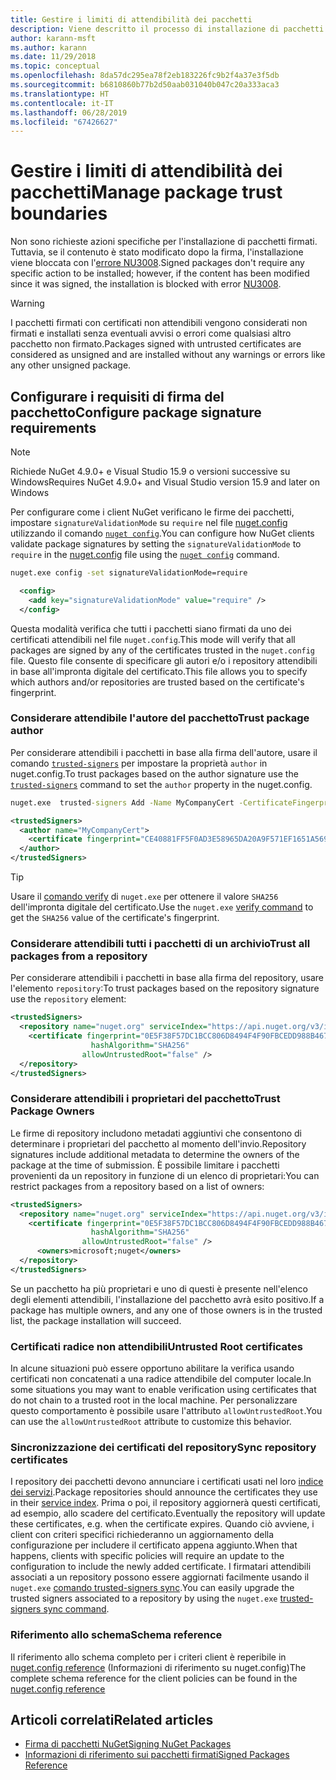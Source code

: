 ```yaml
---
title: Gestire i limiti di attendibilità dei pacchetti
description: Viene descritto il processo di installazione di pacchetti NuGet firmati e di configurazione delle impostazioni di attendibilità della firma dei pacchetti.
author: karann-msft
ms.author: karann
ms.date: 11/29/2018
ms.topic: conceptual
ms.openlocfilehash: 8da57dc295ea78f2eb183226fc9b2f4a37e3f5db
ms.sourcegitcommit: b6810860b77b2d50aab031040b047c20a333aca3
ms.translationtype: HT
ms.contentlocale: it-IT
ms.lasthandoff: 06/28/2019
ms.locfileid: "67426627"
---
```

# <a name="manage-package-trust-boundaries"></a><span data-ttu-id="1263a-103">Gestire i limiti di attendibilità dei pacchetti</span><span class="sxs-lookup"><span data-stu-id="1263a-103">Manage package trust boundaries</span></span>

<span data-ttu-id="1263a-104">Non sono richieste azioni specifiche per l'installazione di pacchetti firmati. Tuttavia, se il contenuto è stato modificato dopo la firma, l'installazione viene bloccata con l'[errore NU3008](../reference/errors-and-warnings/NU3008.md).</span><span class="sxs-lookup"><span data-stu-id="1263a-104">Signed packages don't require any specific action to be installed; however, if the content has been modified since it was signed, the installation is blocked with error [NU3008](../reference/errors-and-warnings/NU3008.md).</span></span>

> [!Warning]
> <span data-ttu-id="1263a-105">I pacchetti firmati con certificati non attendibili vengono considerati non firmati e installati senza eventuali avvisi o errori come qualsiasi altro pacchetto non firmato.</span><span class="sxs-lookup"><span data-stu-id="1263a-105">Packages signed with untrusted certificates are considered as unsigned and are installed without any warnings or errors like any other unsigned package.</span></span>

## <a name="configure-package-signature-requirements"></a><span data-ttu-id="1263a-106">Configurare i requisiti di firma del pacchetto</span><span class="sxs-lookup"><span data-stu-id="1263a-106">Configure package signature requirements</span></span>

> [!Note]
> <span data-ttu-id="1263a-107">Richiede NuGet 4.9.0+ e Visual Studio 15.9 o versioni successive su Windows</span><span class="sxs-lookup"><span data-stu-id="1263a-107">Requires NuGet 4.9.0+ and Visual Studio version 15.9 and later on Windows</span></span>

<span data-ttu-id="1263a-108">Per configurare come i client NuGet verificano le firme dei pacchetti, impostare `signatureValidationMode` su `require` nel file [nuget.config](../reference/nuget-config-file.md) utilizzando il comando [`nuget config`](../tools/cli-ref-config.md).</span><span class="sxs-lookup"><span data-stu-id="1263a-108">You can configure how NuGet clients validate package signatures by setting the `signatureValidationMode` to `require` in the [nuget.config](../reference/nuget-config-file.md) file using the [`nuget config`](../tools/cli-ref-config.md) command.</span></span>

```cmd
nuget.exe config -set signatureValidationMode=require
```

```xml
  <config>
    <add key="signatureValidationMode" value="require" />
  </config>
```

<span data-ttu-id="1263a-109">Questa modalità verifica che tutti i pacchetti siano firmati da uno dei certificati attendibili nel file `nuget.config`.</span><span class="sxs-lookup"><span data-stu-id="1263a-109">This mode will verify that all packages are signed by any of the certificates trusted in the `nuget.config` file.</span></span> <span data-ttu-id="1263a-110">Questo file consente di specificare gli autori e/o i repository attendibili in base all'impronta digitale del certificato.</span><span class="sxs-lookup"><span data-stu-id="1263a-110">This file allows you to specify which authors and/or repositories are trusted based on the certificate's fingerprint.</span></span>

### <a name="trust-package-author"></a><span data-ttu-id="1263a-111">Considerare attendibile l'autore del pacchetto</span><span class="sxs-lookup"><span data-stu-id="1263a-111">Trust package author</span></span>

<span data-ttu-id="1263a-112">Per considerare attendibili i pacchetti in base alla firma dell'autore, usare il comando [`trusted-signers`](../tools/cli-ref-trusted-signers.md) per impostare la proprietà `author` in nuget.config.</span><span class="sxs-lookup"><span data-stu-id="1263a-112">To trust packages based on the author signature use the [`trusted-signers`](../tools/cli-ref-trusted-signers.md) command to set the `author` property in the nuget.config.</span></span>

```cmd
nuget.exe  trusted-signers Add -Name MyCompanyCert -CertificateFingerprint CE40881FF5F0AD3E58965DA20A9F571EF1651A56933748E1BF1C99E537C4E039 -FingerprintAlgorithm SHA256
```

```xml
<trustedSigners>
  <author name="MyCompanyCert">
    <certificate fingerprint="CE40881FF5F0AD3E58965DA20A9F571EF1651A56933748E1BF1C99E537C4E039" hashAlgorithm="SHA256" allowUntrustedRoot="false" />
  </author>
</trustedSigners>
```

>[!TIP]
><span data-ttu-id="1263a-113">Usare il [comando verify](../tools/cli-ref-verify.md) di `nuget.exe` per ottenere il valore `SHA256` dell'impronta digitale del certificato.</span><span class="sxs-lookup"><span data-stu-id="1263a-113">Use the `nuget.exe` [verify command](../tools/cli-ref-verify.md) to get the `SHA256` value of the certificate's fingerprint.</span></span>


### <a name="trust-all-packages-from-a-repository"></a><span data-ttu-id="1263a-114">Considerare attendibili tutti i pacchetti di un archivio</span><span class="sxs-lookup"><span data-stu-id="1263a-114">Trust all packages from a repository</span></span>

<span data-ttu-id="1263a-115">Per considerare attendibili i pacchetti in base alla firma del repository, usare l'elemento `repository`:</span><span class="sxs-lookup"><span data-stu-id="1263a-115">To trust packages based on the repository signature use the `repository` element:</span></span>

```xml
<trustedSigners>  
  <repository name="nuget.org" serviceIndex="https://api.nuget.org/v3/index.json">
    <certificate fingerprint="0E5F38F57DC1BCC806D8494F4F90FBCEDD988B4676070...." 
                  hashAlgorithm="SHA256" 
                allowUntrustedRoot="false" />
  </repository>
</trustedSigners>
```

### <a name="trust-package-owners"></a><span data-ttu-id="1263a-116">Considerare attendibili i proprietari del pacchetto</span><span class="sxs-lookup"><span data-stu-id="1263a-116">Trust Package Owners</span></span>

<span data-ttu-id="1263a-117">Le firme di repository includono metadati aggiuntivi che consentono di determinare i proprietari del pacchetto al momento dell'invio.</span><span class="sxs-lookup"><span data-stu-id="1263a-117">Repository signatures include additional metadata to determine the owners of the package at the time of submission.</span></span> <span data-ttu-id="1263a-118">È possibile limitare i pacchetti provenienti da un repository in funzione di un elenco di proprietari:</span><span class="sxs-lookup"><span data-stu-id="1263a-118">You can restrict packages from a repository based on a list of owners:</span></span>

```xml
<trustedSigners>  
  <repository name="nuget.org" serviceIndex="https://api.nuget.org/v3/index.json">
    <certificate fingerprint="0E5F38F57DC1BCC806D8494F4F90FBCEDD988B4676070...." 
                  hashAlgorithm="SHA256" 
                allowUntrustedRoot="false" />
      <owners>microsoft;nuget</owners>
  </repository>
</trustedSigners>
```

<span data-ttu-id="1263a-119">Se un pacchetto ha più proprietari e uno di questi è presente nell'elenco degli elementi attendibili, l'installazione del pacchetto avrà esito positivo.</span><span class="sxs-lookup"><span data-stu-id="1263a-119">If a package has multiple owners, and any one of those owners is in the trusted list, the package installation will succeed.</span></span>

### <a name="untrusted-root-certificates"></a><span data-ttu-id="1263a-120">Certificati radice non attendibili</span><span class="sxs-lookup"><span data-stu-id="1263a-120">Untrusted Root certificates</span></span>

<span data-ttu-id="1263a-121">In alcune situazioni può essere opportuno abilitare la verifica usando certificati non concatenati a una radice attendibile del computer locale.</span><span class="sxs-lookup"><span data-stu-id="1263a-121">In some situations you may want to enable verification using certificates that do not chain to a trusted root in the local machine.</span></span> <span data-ttu-id="1263a-122">Per personalizzare questo comportamento è possibile usare l'attributo `allowUntrustedRoot`.</span><span class="sxs-lookup"><span data-stu-id="1263a-122">You can use the `allowUntrustedRoot` attribute to customize this behavior.</span></span>

### <a name="sync-repository-certificates"></a><span data-ttu-id="1263a-123">Sincronizzazione dei certificati del repository</span><span class="sxs-lookup"><span data-stu-id="1263a-123">Sync repository certificates</span></span>

<span data-ttu-id="1263a-124">I repository dei pacchetti devono annunciare i certificati usati nel loro [indice dei servizi](../api/service-index.md).</span><span class="sxs-lookup"><span data-stu-id="1263a-124">Package repositories should announce the certificates they use in their [service index](../api/service-index.md).</span></span> <span data-ttu-id="1263a-125">Prima o poi, il repository aggiornerà questi certificati, ad esempio, allo scadere del certificato.</span><span class="sxs-lookup"><span data-stu-id="1263a-125">Eventually the repository will update these certificates, e.g. when the certificate expires.</span></span> <span data-ttu-id="1263a-126">Quando ciò avviene, i client con criteri specifici richiederanno un aggiornamento della configurazione per includere il certificato appena aggiunto.</span><span class="sxs-lookup"><span data-stu-id="1263a-126">When that happens, clients with specific policies will require an update to the configuration to include the newly added certificate.</span></span> <span data-ttu-id="1263a-127">I firmatari attendibili associati a un repository possono essere aggiornati facilmente usando il `nuget.exe` [comando trusted-signers sync](../tools/cli-ref-trusted-signers.md#nuget-trusted-signers-sync--name-).</span><span class="sxs-lookup"><span data-stu-id="1263a-127">You can easily upgrade the trusted signers associated to a repository by using the `nuget.exe` [trusted-signers sync command](../tools/cli-ref-trusted-signers.md#nuget-trusted-signers-sync--name-).</span></span>

### <a name="schema-reference"></a><span data-ttu-id="1263a-128">Riferimento allo schema</span><span class="sxs-lookup"><span data-stu-id="1263a-128">Schema reference</span></span>

<span data-ttu-id="1263a-129">Il riferimento allo schema completo per i criteri client è reperibile in [nuget.config reference](../reference/nuget-config-file.md#trustedsigners-section) (Informazioni di riferimento su nuget.config)</span><span class="sxs-lookup"><span data-stu-id="1263a-129">The complete schema reference for the client policies can be found in the [nuget.config reference](../reference/nuget-config-file.md#trustedsigners-section)</span></span>

## <a name="related-articles"></a><span data-ttu-id="1263a-130">Articoli correlati</span><span class="sxs-lookup"><span data-stu-id="1263a-130">Related articles</span></span>

- [<span data-ttu-id="1263a-131">Firma di pacchetti NuGet</span><span class="sxs-lookup"><span data-stu-id="1263a-131">Signing NuGet Packages</span></span>](../create-packages/Sign-a-Package.md)
- [<span data-ttu-id="1263a-132">Informazioni di riferimento sui pacchetti firmati</span><span class="sxs-lookup"><span data-stu-id="1263a-132">Signed Packages Reference</span></span>](../reference/Signed-Packages-Reference.md)
